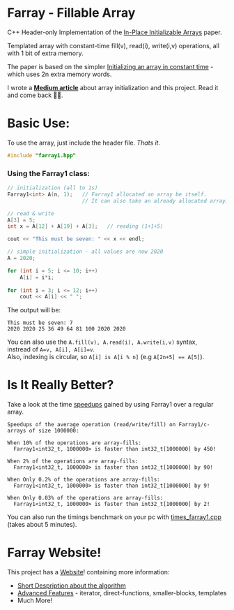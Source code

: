 # Farray - Fillable Array
C++ Header-only Implementation of the [In-Place Initializable Arrays](https://arxiv.org/abs/1709.08900) paper.

Templated array with constant-time fill(v), read(i), write(i,v) operations, all with 1 bit of extra memory.

The paper is based on the simpler [Initializing an array in constant time](https://eli.thegreenplace.net/2008/08/23/initializing-an-array-in-constant-time) - which uses 2n extra memory words.

I wrote a **[Medium article](https://link.medium.com/Q8YbkDJX2bb)** about array initialization and this project. Read it and come back 🧑‍💻. 

# Basic Use:
To use the array, just include the header file. *Thats it.*
```c
#include "farray1.hpp"
```

### Using the Farray1 class:
```c
// initialization (all to 1s)
Farray1<int> A(n, 1);   // Farray1 allocated an array be itself. 
                        // It can also take an already allocated array.

// read & write
A[3] = 5;
int x = A[12] + A[19] + A[3];   // reading (1+1+5)

cout << "This must be seven: " << x << endl;

// simple initialization - all values are now 2020
A = 2020;     

for (int i = 5; i <= 10; i++)
    A[i] = i*i;
    
for (int i = 3; i <= 12; i++)
    cout << A[i] << " ";
```

The output will be:
```
This must be seven: 7
2020 2020 25 36 49 64 81 100 2020 2020 
```

You can also use the `A.fill(v), A.read(i), A.write(i,v)` syntax,<br>
instread of `A=v, A[i], A[i]=v`.<br>
Also, indexing is circular, so ```A[i] is A[i % n]``` (e.g ```A[2n+5] == A[5]```).

# Is It Really Better?

Take a look at the time [speedups](timings/times_farray1_output.txt) gained by using Farray1 over a regular array.
```
Speedups of the average operation (read/write/fill) on Farray1/c-arrays of size 1000000:

When 10% of the operations are array-fills:
  Farray1<int32_t, 1000000> is faster than int32_t[1000000] by 450!

When 2% of the operations are array-fills:
  Farray1<int32_t, 1000000> is faster than int32_t[1000000] by 90!

When Only 0.2% of the operations are array-fills:
  Farray1<int32_t, 1000000> is faster than int32_t[1000000] by 9!

When Only 0.03% of the operations are array-fills:
  Farray1<int32_t, 1000000> is faster than int32_t[1000000] by 2!
```
You can also run the timings benchmark on your pc with [times_farray1.cpp](timings/times_farray1.cpp) (takes about 5 minutes).



# Farray Website!

This project has a [Website](https://tomhea.github.io/farray/)! containing more information:<br>
* [Short Despription about the algorithm](https://tomhea.github.io/farray/Short-Description.html)
* [Advanced Features](https://tomhea.github.io/farray/Advanced-Features.html) - iterator, direct-functions, smaller-blocks, templates
* Much More!

